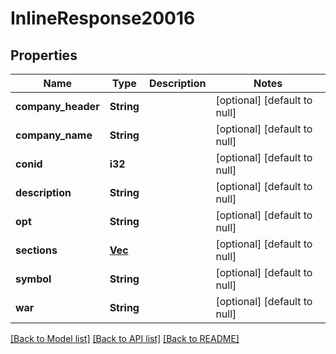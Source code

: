 # InlineResponse20016

## Properties
Name | Type | Description | Notes
------------ | ------------- | ------------- | -------------
**company_header** | **String** |  | [optional] [default to null]
**company_name** | **String** |  | [optional] [default to null]
**conid** | **i32** |  | [optional] [default to null]
**description** | **String** |  | [optional] [default to null]
**opt** | **String** |  | [optional] [default to null]
**sections** | [**Vec<Value>**](Value.md) |  | [optional] [default to null]
**symbol** | **String** |  | [optional] [default to null]
**war** | **String** |  | [optional] [default to null]

[[Back to Model list]](../README.md#documentation-for-models) [[Back to API list]](../README.md#documentation-for-api-endpoints) [[Back to README]](../README.md)


